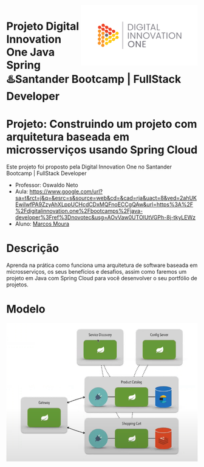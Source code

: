 <img align="right" alt="GIF" height="160px" src="https://github.com/rdeconti/rdeconti-resources/blob/main/Digital%20Innovation%20One%20-%20Logotipo.png" />

#  Projeto Digital Innovation One Java Spring  <br/>♨️Santander Bootcamp | FullStack Developer
# Projeto: Construindo um projeto com arquitetura baseada em microsserviços usando Spring Cloud
Este projeto foi proposto pela Digital Innovation One no Santander Bootcamp | FullStack Developer

- Professor: Oswaldo Neto
- Aula: https://www.google.com/url?sa=t&rct=j&q=&esrc=s&source=web&cd=&cad=rja&uact=8&ved=2ahUKEwiIwfPA9ZzyAhXLppUCHcdCDxMQFnoECCgQAw&url=https%3A%2F%2Fdigitalinnovation.one%2Fbootcamps%2Fjava-developer%3Fref%3Dnovotec&usg=AOvVaw0UTOlUtVGPh-8j-tkyLEWz
- Aluno: [Marcos Moura](https://www.linkedin.com/in/marcos-gabriel-lima-moura-3741b015b/)

# Descrição
Aprenda na prática como funciona uma arquitetura de software baseada em microsserviços, os seus benefícios e desafios, assim como faremos um projeto em Java com Spring Cloud para você desenvolver o seu portfólio de projetos.

# Modelo
![image](https://github.com/marcos-moura97/Santander-Bootcamp-Projects/blob/main/Projeto3-Java-Microsservicos-spring-cloud/configuration.PNG)
